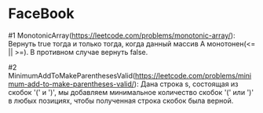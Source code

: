 # FaceBook


#1 MonotonicArray(https://leetcode.com/problems/monotonic-array/): 
Вернуть true тогда и только тогда, когда данный массив A монотонен(<= || >=). В противном случае вернуть false.


#2 MinimumAddToMakeParenthesesValid(https://leetcode.com/problems/minimum-add-to-make-parentheses-valid/):
Дана строка s, состоящая из скобок '(' и ')', мы добавляем минимальное количество скобок '(' или ')' в любых позициях, чтобы полученная строка скобок была верной.
